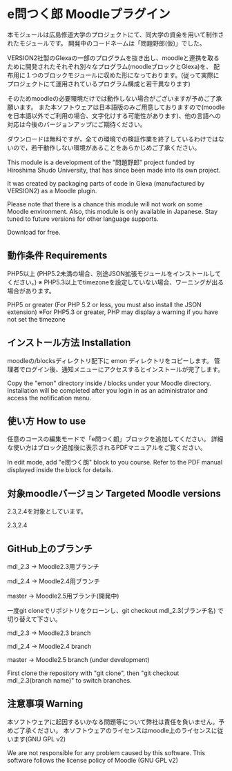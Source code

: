 e問つく郎 Moodleプラグイン
==================
本モジュールは広島修道大学のプロジェクトにて、同大学の資金を用いて制作されたモジュールです。
開発中のコードネームは「問題野郎(仮)」でした。

VERSION2社製のGlexaの一部のプログラムを抜き出し、moodleと連携を取るために開発されたそれぞれ別々なプログラム(moodleブロックとGlexa)を、 配布用に１つのブロックモジュールに収めた形になっております。(従って実際にプロジェクトにて運用されているプログラム構成と若干異なります)

そのためmoodleの必要環境だけでは動作しない場合がございますが予めご了承願います。
また本ソフトウェアは日本語版のみご用意しておりますので(moodleを日本語以外でご利用の場合、文字化けする可能性があります)、他の言語への対応は今後のバージョンアップにご期待ください。

ダウンロードは無料ですが，全ての環境での検証作業を終了しているわけではないので，若干動作しない環境があることをあらかじめご了承ください。

This module is a development of the "問題野郎" project funded by Hiroshima Shudo University, that has since been made into its own project.

It was created by packaging parts of code in Glexa (manufactured by VERSION2) as a Moodle plugin.

Please note that there is a chance this module will not work on some Moodle environment. Also, this module is only available in Japanese. Stay tuned to future versions for other language supports.

Download for free.


動作条件 Requirements
------

PHP5以上 (PHP5.2未満の場合、別途JSON拡張モジュールをインストールしてください。)
※ PHP5.3以上でtimezoneを設定していない場合、ワーニングが出る場合があります。

PHP5 or greater (For PHP 5.2 or less, you must also install the JSON extension)
※For PHP5.3 or greater, PHP may display a warning if you have not set the timezone

インストール方法 Installation
------
moodleの/blocksディレクトリ配下に emon ディレクトリをコピーします。
管理者でログイン後、通知メニューにアクセスするとインストールが完了します。

Copy the "emon" directory inside / blocks under your Moodle directory. 
Installation will be completed after you login in as an administrator and access the notification menu.

使い方 How to use
------
任意のコースの編集モードで「e問つく朗」ブロックを追加してください。
詳細な使い方はブロック追加後に表示されるPDFマニュアルをご覧ください。

In edit mode, add "e問つく朗" block to you course.
Refer to the PDF manual displayed inside the block for details.

対象moodleバージョン Targeted Moodle versions
------
2.3,2.4を対象としています。

2.3,2.4

GitHub上のブランチ
------
mdl_2.3 -> Moodle2.3用ブランチ

mdl_2.4 -> Moodle2.4用ブランチ

master -> Moodle2.5用ブランチ(開発中)

一度git cloneでリポジトリをクローンし、git checkout mdl_2.3(ブランチ名) で切り替えて下さい。

mdl_2.3 -> Moodle2.3 branch 

mdl_2.4 -> Moodle2.4 branch

master -> Moodle2.5 branch (under development)

First clone the repository with "git clone", then "git checkout mdl_2.3(branch name)" to switch branches.

注意事項 Warning
------
本ソフトウェアに起因するいかなる問題等について弊社は責任を負いません。予めご了承ください。
本ソフトウェアのライセンスはmoodle上のライセンスに従います(GNU GPL v2)

We are not responsible for any problem caused by this software. 
This software follows the license policy of Moodle (GNU GPL v2)

